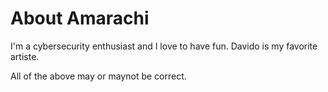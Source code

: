 # About Amarachi

I'm a cybersecurity enthusiast and I love to have fun. 
Davido is my favorite artiste.

All of the above may or maynot be correct. 